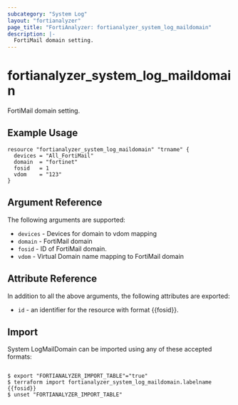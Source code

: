 ```yaml
---
subcategory: "System Log"
layout: "fortianalyzer"
page_title: "FortiAnalyzer: fortianalyzer_system_log_maildomain"
description: |-
  FortiMail domain setting.
---
```


# fortianalyzer_system_log_maildomain
FortiMail domain setting.

## Example Usage

```hcl
resource "fortianalyzer_system_log_maildomain" "trname" {
  devices = "All_FortiMail"
  domain  = "fortinet"
  fosid   = 1
  vdom    = "123"
}
```

## Argument Reference


The following arguments are supported:


* `devices` - Devices for domain to vdom mapping
* `domain` - FortiMail domain
* `fosid` - ID of FortiMail domain.
* `vdom` - Virtual Domain name mapping to FortiMail domain


## Attribute Reference

In addition to all the above arguments, the following attributes are exported:
* `id` - an identifier for the resource with format {{fosid}}.

## Import

System LogMailDomain can be imported using any of these accepted formats:
```

$ export "FORTIANALYZER_IMPORT_TABLE"="true"
$ terraform import fortianalyzer_system_log_maildomain.labelname {{fosid}}
$ unset "FORTIANALYZER_IMPORT_TABLE"
```

